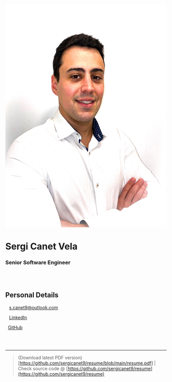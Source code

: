 <br /><br />

![](src/picture.PNG)

# Sergi Canet Vela

### Senior Software Engineer

<br /><br />

Personal Details
---------
<span class="fas fa-envelope fa-lg"></span>&nbsp;&nbsp;&nbsp;s.canet9@outlook.com

<span class="fab fa-linkedin fa-lg"></span>&nbsp;&nbsp;&nbsp;[LinkedIn](https://www.linkedin.com/in/sergi-canet)

<span class="fab fa-github fa-lg"></span>&nbsp;&nbsp;[GitHub](https://github.com/sergicanet9)

<br /><br />

------
> (Download latest PDF version)[https://github.com/sergicanet9/resume/blob/main/resume.pdf] | Check source code @ [https://github.com/sergicanet9/resume](https://github.com/sergicanet9/resume)